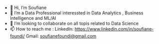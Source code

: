 - 👋 Hi, I’m Soufiane
- 👀 I’m a Data Professional interessted in Data Analytics , Business Intelligence  and ML/AI
- 💞️ I’m looking to collaborate on all topis related to Data Science
- 📫 How to reach me : LinkedIn: https://www.linkedin.com/in/soufiane-foundi/
                        Gmail: soufianefoundi@gmail.com  

<!---
SFoundi/SFoundi is a ✨ special ✨ repository because its `README.md` (this file) appears on your GitHub profile.
You can click the Preview link to take a look at your changes.
--->
